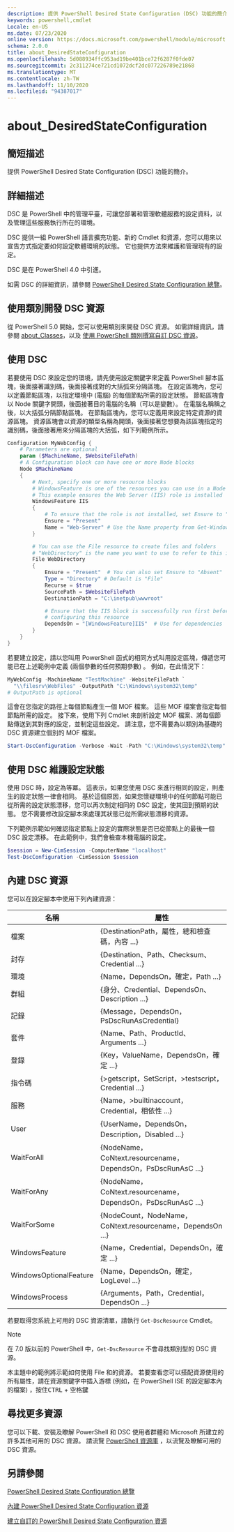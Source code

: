 ```yaml
---
description: 提供 PowerShell Desired State Configuration (DSC) 功能的簡介。
keywords: powershell,cmdlet
Locale: en-US
ms.date: 07/23/2020
online version: https://docs.microsoft.com/powershell/module/microsoft.powershell.core/about/about_desiredstateconfiguration?view=powershell-5.1&WT.mc_id=ps-gethelp
schema: 2.0.0
title: about_DesiredStateConfiguration
ms.openlocfilehash: 5d088934ffc953ad19be401bce72f6287f0fde07
ms.sourcegitcommit: 2c311274ce721cd1072dcf2dc077226789e21868
ms.translationtype: MT
ms.contentlocale: zh-TW
ms.lasthandoff: 11/10/2020
ms.locfileid: "94387017"
---
```

# <a name="about_desiredstateconfiguration"></a>about_DesiredStateConfiguration

## <a name="short-description"></a>簡短描述

提供 PowerShell Desired State Configuration (DSC) 功能的簡介。

## <a name="long-description"></a>詳細描述

DSC 是 PowerShell 中的管理平臺，可讓您部署和管理軟體服務的設定資料，以及管理這些服務執行所在的環境。

DSC 提供一組 PowerShell 語言擴充功能、新的 Cmdlet 和資源，您可以用來以宣告方式指定要如何設定軟體環境的狀態。 它也提供方法來維護和管理現有的設定。

DSC 是在 PowerShell 4.0 中引進。

如需 DSC 的詳細資訊，請參閱 [PowerShell Desired State Configuration 總覽](/powershell/scripting/dsc/overview/overview)。

## <a name="developing-dsc-resources-with-classes"></a>使用類別開發 DSC 資源

從 PowerShell 5.0 開始，您可以使用類別來開發 DSC 資源。
如需詳細資訊，請參閱 [about_Classes](about_Classes.md)，以及 [使用 PowerShell 類別撰寫自訂 DSC 資源](/powershell/scripting/dsc/resources/authoringresourceclass)。

## <a name="using-dsc"></a>使用 DSC

若要使用 DSC 來設定您的環境，請先使用設定關鍵字來定義 PowerShell 腳本區塊，後面接著識別碼，後面接著成對的大括弧來分隔區塊。 在設定區塊內，您可以定義節點區塊，以指定環境中 (電腦) 的每個節點所需的設定狀態。 節點區塊會以 Node 關鍵字開頭，後面接著目的電腦的名稱（可以是變數）。 在電腦名稱稱之後，以大括弧分隔節點區塊。 在節點區塊內，您可以定義用來設定特定資源的資源區塊。 資源區塊會以資源的類型名稱為開頭，後面接著您想要為該區塊指定的識別碼，後面接著用來分隔區塊的大括弧，如下列範例所示。

```powershell
Configuration MyWebConfig {
    # Parameters are optional
    param ($MachineName, $WebsiteFilePath)
    # A Configuration block can have one or more Node blocks
    Node $MachineName
    {
        # Next, specify one or more resource blocks
        # WindowsFeature is one of the resources you can use in a Node block
        # This example ensures the Web Server (IIS) role is installed
        WindowsFeature IIS
        {
            # To ensure that the role is not installed, set Ensure to "Absent"
            Ensure = "Present"
            Name = "Web-Server" # Use the Name property from Get-WindowsFeature
        }

        # You can use the File resource to create files and folders
        # "WebDirectory" is the name you want to use to refer to this instance
        File WebDirectory
        {
            Ensure = "Present"  # You can also set Ensure to "Absent"
            Type = "Directory" # Default is "File"
            Recurse = $true
            SourcePath = $WebsiteFilePath
            DestinationPath = "C:\inetpub\wwwroot"

            # Ensure that the IIS block is successfully run first before
            # configuring this resource
            DependsOn = "[WindowsFeature]IIS"  # Use for dependencies
        }
    }
}
```

若要建立設定，請以您叫用 PowerShell 函式的相同方式叫用設定區塊，傳遞您可能已在上述範例中定義 (兩個參數的任何預期參數) 。 例如，在此情況下：

```powershell
MyWebConfig -MachineName "TestMachine" -WebsiteFilePath `
  "\\filesrv\WebFiles" -OutputPath "C:\Windows\system32\temp"
# OutputPath is optional
```

這會在您指定的路徑上每個節點產生一個 MOF 檔案。 這些 MOF 檔案會指定每個節點所需的設定。 接下來，使用下列 Cmdlet 來剖析設定 MOF 檔案、將每個節點傳送到其對應的設定，並制定這些設定。 請注意，您不需要為以類別為基礎的 DSC 資源建立個別的 MOF 檔案。

```powershell
Start-DscConfiguration -Verbose -Wait -Path "C:\Windows\system32\temp"
```

## <a name="using-dsc-to-maintain-configuration-state"></a>使用 DSC 維護設定狀態

使用 DSC 時，設定為等冪。 這表示，如果您使用 DSC 來進行相同的設定，則產生的設定狀態一律會相同。 基於這個原因，如果您懷疑環境中的任何節點可能已從所需的設定狀態漂移，您可以再次制定相同的 DSC 設定，使其回到預期的狀態。 您不需要修改設定腳本來處理其狀態已從所需狀態漂移的資源。

下列範例示範如何確認指定節點上設定的實際狀態是否已從節點上的最後一個 DSC 設定漂移。 在此範例中，我們會檢查本機電腦的設定。

```powershell
$session = New-CimSession -ComputerName "localhost"
Test-DscConfiguration -CimSession $session
```

## <a name="built-in-dsc-resources"></a>內建 DSC 資源

您可以在設定腳本中使用下列內建資源：

|名稱                  |屬性                                         |
|----------------------|---------------------------------------------------|
|檔案                  |{DestinationPath，屬性，總和檢查碼，內容 ...}|
|封存               |{Destination、Path、Checksum、Credential ...}       |
|環境           |{Name，DependsOn，確定，Path ...}                 |
|群組                 |{身分、Credential、DependsOn、Description ...} |
|記錄                   |{Message，DependsOn，PsDscRunAsCredential}         |
|套件               |{Name、Path、ProductId、Arguments ...}              |
|登錄              |{Key，ValueName，DependsOn，確定 ...}             |
|指令碼                |{>getscript，SetScript，>testscript，Credential ...}  |
|服務               |{Name，>builtinaccount，Credential，相依性 ...}|
|User                  |{UserName，DependsOn，Description，Disabled ...}    |
|WaitForAll            |{NodeName，CoNtext.resourcename，DependsOn，PsDscRunAsC ...}|
|WaitForAny            |{NodeName，CoNtext.resourcename，DependsOn，PsDscRunAsC ...}|
|WaitForSome           |{NodeCount，NodeName，CoNtext.resourcename，DependsOn ...}  |
|WindowsFeature        |{Name，Credential，DependsOn，確定 ...}           |
|WindowsOptionalFeature|{Name，DependsOn，確定，LogLevel ...}             |
|WindowsProcess        |{Arguments，Path，Credential，DependsOn ...}        |

若要取得您系統上可用的 DSC 資源清單，請執行 `Get-DscResource` Cmdlet。

> [!NOTE]
> 在 7.0 版以前的 PowerShell 中，`Get-DscResource` 不會尋找類別型的 DSC 資源。

本主題中的範例將示範如何使用 File 和的資源。 若要查看您可以搭配資源使用的所有屬性，請在資源關鍵字中插入游標 (例如，在 PowerShell ISE 的設定腳本內的檔案) ，按住<kbd>CTRL</kbd> + <kbd>空格鍵</kbd>

## <a name="find-more-resources"></a>尋找更多資源

您可以下載、安裝及瞭解 PowerShell 和 DSC 使用者群體和 Microsoft 所建立的許多其他可用的 DSC 資源。 請流覽 [PowerShell 資源庫](https://www.powershellgallery.com/) ，以流覽及瞭解可用的 DSC 資源。

## <a name="see-also"></a>另請參閱

[PowerShell Desired State Configuration 總覽](/powershell/scripting/dsc/overview/overview)

[內建 PowerShell Desired State Configuration 資源](/powershell/scripting/dsc/resources/resources)

[建立自訂的 PowerShell Desired State Configuration 資源](/powershell/scripting/dsc/resources/authoringResource)
